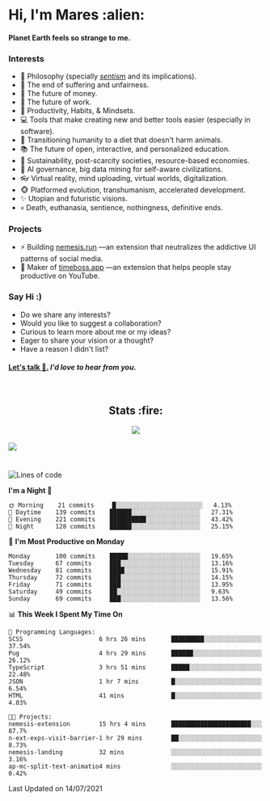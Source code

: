 <h1>Hi, I'm Mares :alien:</h1>

#### Planet Earth feels so strange to me.

### **Interests**

- 🌊 Philosophy (specially [_sentism_][sentismmedium] and its implications).
- 🎯 The end of suffering and unfairness.
- 💸 The future of money.
- 💼 The future of work.
- 🧠 Productivity, Habits, & Mindsets.
- 💻 Tools that make creating new and better tools easier (especially in software).
- 🥗 Transitioning humanity to a diet that doesn't harm animals.
- 📚 The future of open, interactive, and personalized education.
- 🌱 Sustainability, post-scarcity societies, resource-based economies.
- 🤖 AI governance, big data mining for self-aware civilizations.
- 👓 Virtual reality, mind uploading, virtual worlds, digitalization.
- 🐵 Platformed evolution, transhumanism, accelerated development.
- ✨ Utopian and futuristic visions.
- 💀 Death, euthanasia, sentience, nothingness, definitive ends.


### **Projects**

- ⚡ Building [nemesis.run](https://nemesis.run) —an extension that neutralizes the addictive UI patterns of social media.
- 💎 Maker of [timeboss.app](https://timeboss.app) —an extension that helps people stay productive on YouTube.


### **Say Hi :)**

- Do we share any interests?
- Would you like to suggest a collaboration?
- Curious to learn more about me or my ideas?
- Eager to share your vision or a thought?
- Have a reason I didn't list?

#### [Let's talk :wave:.](mailto:mareszhar@gmail.com) _I'd love to hear from you_.

[sentismmedium]: https://medium.com/@mareszhar/born-a-prisoner-a-reflection-about-life-its-struggles-and-a-plan-to-escape-d8566ce9b026

<br>

<h2 align="center">Stats :fire:</h2>

<div align="center">
  <img src="https://github-readme-streak-stats.herokuapp.com?user=mareszhar&theme=black-ice&hide_border=true&stroke=FFFFFF15&ring=DF8FFE&fire=DF8FFE&currStreakLabel=DF8FFE&background=1A232A&currStreakNum=86FFAB&dates=B1AAB3FF">
</div>

<br>

<img src="https://activity-graph.herokuapp.com/graph?username=mareszhar&theme=nord&bg_color=00000000&color=979797&line=DF8FFE&point=00000000&area=true&hide_border=true">

<br>

<h1></h1>

<!--START_SECTION:waka-->
![Lines of code](https://img.shields.io/badge/From%20Hello%20World%20I%27ve%20Written-108151%20lines%20of%20code-blue)

**I'm a Night 🦉** 

```text
🌞 Morning    21 commits     █░░░░░░░░░░░░░░░░░░░░░░░░   4.13% 
🌆 Daytime    139 commits    ██████░░░░░░░░░░░░░░░░░░░   27.31% 
🌃 Evening    221 commits    ██████████░░░░░░░░░░░░░░░   43.42% 
🌙 Night      128 commits    ██████░░░░░░░░░░░░░░░░░░░   25.15%

```
📅 **I'm Most Productive on Monday** 

```text
Monday       100 commits    █████░░░░░░░░░░░░░░░░░░░░   19.65% 
Tuesday      67 commits     ███░░░░░░░░░░░░░░░░░░░░░░   13.16% 
Wednesday    81 commits     ████░░░░░░░░░░░░░░░░░░░░░   15.91% 
Thursday     72 commits     ███░░░░░░░░░░░░░░░░░░░░░░   14.15% 
Friday       71 commits     ███░░░░░░░░░░░░░░░░░░░░░░   13.95% 
Saturday     49 commits     ██░░░░░░░░░░░░░░░░░░░░░░░   9.63% 
Sunday       69 commits     ███░░░░░░░░░░░░░░░░░░░░░░   13.56%

```


📊 **This Week I Spent My Time On** 

```text
💬 Programming Languages: 
SCSS                     6 hrs 26 mins       █████████░░░░░░░░░░░░░░░░   37.54% 
Pug                      4 hrs 29 mins       ██████░░░░░░░░░░░░░░░░░░░   26.12% 
TypeScript               3 hrs 51 mins       █████░░░░░░░░░░░░░░░░░░░░   22.48% 
JSON                     1 hr 7 mins         █░░░░░░░░░░░░░░░░░░░░░░░░   6.54% 
HTML                     41 mins             █░░░░░░░░░░░░░░░░░░░░░░░░   4.03%

🐱‍💻 Projects: 
nemesis-extension        15 hrs 4 mins       ██████████████████████░░░   87.7% 
n-ext-exps-visit-barrier-1 hr 29 mins        ██░░░░░░░░░░░░░░░░░░░░░░░   8.73% 
nemesis-landing          32 mins             ░░░░░░░░░░░░░░░░░░░░░░░░░   3.16% 
ap-mc-split-text-animatio4 mins              ░░░░░░░░░░░░░░░░░░░░░░░░░   0.42%

```


 Last Updated on 14/07/2021
<!--END_SECTION:waka-->

